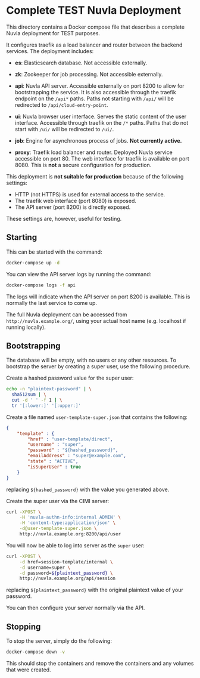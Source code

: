 Complete TEST Nuvla Deployment
==============================

This directory contains a Docker compose file that describes a complete
Nuvla deployment for TEST purposes.

It configures traefik as a load balancer and router between the
backend services.  The deployment includes:

 - **es**: Elasticsearch database. Not accessible externally.
 
 - **zk**: Zookeeper for job processing. Not accessible externally.
 
 - **api**: Nuvla API server. Accessible externally on port 8200 to
   allow for bootstrapping the service. It is also accessible through
   the traefik endpoint on the `/api*` paths. Paths not starting with
   `/api/` will be redirected to `/api/cloud-entry-point`.
   
 - **ui**: Nuvla browser user interface. Serves the static content of
   the user interface. Accessible through traefik on the `/*`
   paths. Paths that do not start with `/ui/` will be redirected to
   `/ui/`.
   
 - **job**: Engine for asynchronous process of jobs. **Not currently
   active.**
   
 - **proxy**: Traefik load balancer and router. Deployed Nuvla service
   accessible on port 80. The web interface for traefik is available
   on port 8080. This is **not** a secure configuration for
   production.

This deployment is **not suitable for production** because of the
following settings:

 - HTTP (not HTTPS) is used for external access to the service.
 - The traefik web interface (port 8080) is exposed.
 - The API server (port 8200) is directly exposed.

These settings are, however, useful for testing. 

Starting
--------

This can be started with the command:

```sh
docker-compose up -d
```

You can view the API server logs by running the command:

```sh
docker-compose logs -f api
```

The logs will indicate when the API server on port 8200 is available.
This is normally the last service to come up.

The full Nuvla deployment can be accessed from
`http://nuvla.example.org/`, using your actual host name
(e.g. localhost if running locally).

Bootstrapping
-------------

The database will be empty, with no users or any other resources. To
bootstrap the server by creating a super user, use the following
procedure.

Create a hashed password value for the super user:

```sh
echo -n "plaintext-password" | \
  sha512sum | \
  cut -d ' ' -f 1 | \
  tr '[:lower:]' '[:upper:]'
```

Create a file named `user-template-super.json` that contains the
following:

```json
{
    "template" : {
        "href" : "user-template/direct",
        "username" : "super",
        "password" : "${hashed_password}",
        "emailAddress" : "super@example.com",
        "state" : "ACTIVE",
        "isSuperUser" : true
    }
}
```

replacing `${hashed_password}` with the value you generated above.

Create the super user via the CIMI server:

```sh
curl -XPOST \
     -H 'nuvla-authn-info:internal ADMIN' \
     -H 'content-type:application/json' \
     -d@user-template-super.json \
     http://nuvla.example.org:8200/api/user
```

You will now be able to log into server as the `super` user:

```sh
curl -XPOST \
     -d href=session-template/internal \
     -d username=super \
     -d password=${plaintext_password} \
     http://nuvla.example.org/api/session
```

replacing `${plaintext_password}` with the original plaintext value of
your password.

You can then configure your server normally via the API.

Stopping
--------

To stop the server, simply do the following:

```sh
docker-compose down -v
```

This should stop the containers and remove the containers and any
volumes that were created.
